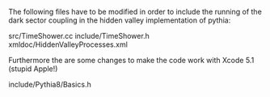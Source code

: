 The following files have to be modified in order to include the running of the dark sector coupling in the hidden valley implementation of pythia:

src/TimeShower.cc
include/TimeShower.h
xmldoc/HiddenValleyProcesses.xml

Furthermore the are some changes to make the code work with Xcode 5.1 (stupid Apple!)

include/Pythia8/Basics.h
